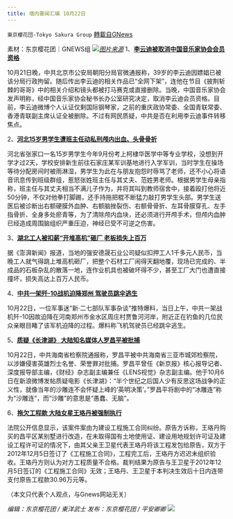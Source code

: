 ```yaml
---
title: 墙内要闻汇编 10月22日
---
```

`東京櫻花団-Tokyo Sakura Group` [轉載自GNews](https://gnews.org/zh-hans/1610668/)

素材：东京樱花团｜GNEWS组
![](https://lh4.googleusercontent.com/YEXLTJqnQmYOqmRbMpS52RCz1tHyu-cLAP5mOLH4wI5abcOH57LMTz81mDHryrTd4dJIJQaxKFwwHkihSKwWIXFfCv0gSKGWawN5n7bB_WZIrvY2k6GKv0dtWbvcErp8-ZRMOGhr=s1600)[*图片来源*](https://i.ytimg.com/vi/yhIQ5JBRAKQ/maxresdefault.jpg)
1、[**李云迪被取消中国音乐家协会会员资格**](https://www.aboluowang.com/2021/1022/1662640.html)

10月21日晚，中共北京市公安局朝阳分局官微通报称，39岁的李云迪因嫖娼已被该分局行政拘留。随后传出李云迪的相关作品已“全网下架”，连他在节目《披荆斩棘的哥哥》中的相关介绍和镜头都被打马赛克或直接删除。当晚，中国音乐家协会发声明称，经中国音乐家协会秘书长办公室研究决定，取消李云迪会员资格。目前，李云迪微博个人认证仅剩国际钢琴家，之前的重庆政协常委、全国青联常委、香港青联副主席认证全被删除。不过有网民质疑，中共是否在利用李云迪事件转移焦点。

2、[**河北15岁男学生遭班主任动私刑颅内出血、头骨骨折**](https://www.aboluowang.com/2021/1022/1662536.html)

河北省张家口一名15岁男学生今年9月份考上柯棣华医学中等专业学校，没想到开学才过2天，学校安排新生前往石家庄某军训基地进行入学军训，当时学生在操场等待分配房间时被雨淋湿，男学生为此在与朋友抱怨时辱骂了老师，还不小心将语音讯息传到班级群组，惹怒张姓班主任与其丈夫、范姓男老师。根据男学生母亲指称，班主任与其丈夫相当不满儿子作为，并将其叫到教师宿舍中，接着殴打他将近50分钟，不仅对他拳打脚踢，还手持拖把棍不断猛力敲打男学生头部。男学生送医后被诊断出右额硬膜外血肿、右额脑挫裂伤、右额骨骨折、左耳骨膜穿孔、左手指骨折、全身多处瘀青等，为了清除颅内血块，还必须进行开颅手术，但颅内血肿已经造成周围脑组织严重压迫，神经已受不可逆之伤害。

3、[**湖北工人被扣薪“开堆高机”砸厂 老板损失上百万**](https://www.aboluowang.com/2021/1022/1662365.html)

据《澎湃新闻》报道，当地的强安德晟石业公司疑似扣押工人1千多元人民币，当晚工人就气得跳上堆高机砸厂，把整个石材工厂闹得天翻地覆，现场已完成的、半成品的石板杂乱的散落一地，连作业机具也被破坏得不少，甚至工厂大门也遭直接撞坏，损失高达上百万人民币。

4、[**中共一架歼-10战机迫降郑州 驾驶员跳伞逃生**](https://www.aboluowang.com/2021/1022/1662652.html)

10月22日，一位军事迷“新‧二七部队军事杂谈”推特爆料，当日上午，中共一架战机歼-10因故迫降在河南郑州市金水区周庄村贾鲁河河岸，附近正在钓鱼的几位民众亲眼目睹了该军机迫降的过程。爆料称飞机驾驶员已经跳伞逃生。

5、[**质疑《长津湖》 大陆知名媒体人罗昌平被批捕**](https://www.aboluowang.com/2021/1022/1662707.html)

10月22日，中共海南省检察院通报称，罗昌平被中共海南省三亚市城郊检察院，以涉嫌侵害英雄烈士名誉、荣誉罪对批捕。罗昌平曾任《新京报》核心报导记者、深度报导部主编，《财经》杂志副主编兼任《LENS视觉》杂志副主编。他于10月6日在新浪微博发帖质疑电影《长津湖》：“半个世纪之后国人少有反思这场战争的正义性，就像当年的沙雕连不会怀疑上峰的‘英明决策’。”罗昌平将剧中的“冰雕连”称为“沙雕连”，而“沙雕”的意思是“愚蠢、无脑”。

6、[**拖欠工程款 大陆女星王珞丹被强制执行**](https://www.aboluowang.com/2021/1022/1662642.html)

法院公开信息显示，该案件案由为建设工程施工合同纠纷。原告方诉称，王珞丹购买的昌平区某别墅进行改造，在未取得国有土地使用证、建设用地规划许可证及建设工程许可证的情况下，由其父亲王卫星代表王珞丹将该工程发包给原告，双方于2012年12月5日签订了《工程施工合同》，工程完工后，王珞丹方迟迟未组织验收。王珞丹方则认为对方工程质量不合格。裁判结果为原告与王卫星于2012年12月5日签订的《工程施工合同》无效；王珞丹、王卫星于本判决生效后十日内连带支付原告工程款30.96万元等。

（本文只代表个人观点，与Gnews网站无关）

*编辑：东京樱花团 / 東洋武士
发布：东京樱花团 / 平安卿卿*
![](https://assets.gnews.org/wp-content/uploads/2021/10/%E6%A8%B1%E8%8A%B1%E5%9B%A2-1.jpg)
